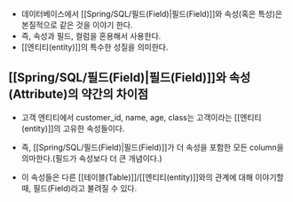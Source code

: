 - 데이터베이스에서 [[Spring/SQL/필드(Field)|필드(Field)]]와 속성(혹은 특성)은 본질적으로 같은 것을 이야기 한다. 
- 즉, 속성과 필드, 컬럼을 혼용해서 사용한다.
- [[엔티티(entity)]]의 특수한 성질을 의미한다.


## [[Spring/SQL/필드(Field)|필드(Field)]]와 속성(Attribute)의 약간의 차이점

- 고객 엔티티에서 customer_id, name, age, class는 고객이라는 [[엔티티(entity)]]의 고유한 속성들이다.
- 즉, [[Spring/SQL/필드(Field)|필드(Field)]]가 더 속성을 포함한 모든 column을 의마한다.(필드가 속성보다 더 큰 개념이다.)

- 이 속성들은 다른 [[테이블(Table)]]/[[엔티티(entity)]]와의 관계에 대해 이야기할 때, 필드(Field)라고 불려질 수 있다.